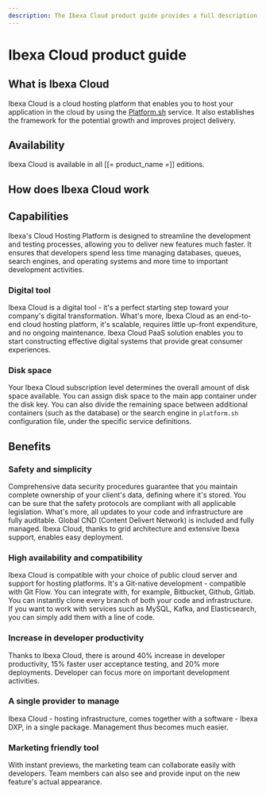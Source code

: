 ```yaml
---
description: The Ibexa Cloud product guide provides a full description of its features as well as the benefits it brings to the client.
---
```


# Ibexa Cloud product guide

## What is Ibexa Cloud

Ibexa Cloud is a cloud hosting platform that enables you to host your application in the cloud by using the [Platform.sh](https://platform.sh/) service.
It also establishes the framework for the potential growth and improves project delivery.

## Availability

Ibexa Cloud is available in all [[= product_name =]] editions.

## How does Ibexa Cloud work

## Capabilities

Ibexa's Cloud Hosting Platform is designed to streamline the development and testing processes, allowing you to deliver new features much faster.
It ensures that developers spend less time managing databases, queues, search engines, and operating systems and more time to important development activities.

### Digital tool

Ibexa Cloud is a digital tool - it's a perfect starting step toward your company's digital transformation.
What's more, Ibexa Cloud as an end-to-end cloud hosting platform, it's scalable, requires little up-front expenditure, and no ongoing maintenance.
Ibexa Cloud PaaS solution enables you to start constructing effective digital systems that provide great consumer experiences.

### Disk space

Your Ibexa Cloud subscription level determines the overall amount of disk space available.
You can assign disk space to the main app container under the disk key.
You can also divide the remaining space between additional containers (such as the database) or the search engine in `platform.sh` configuration file, under the specific service definitions.


## Benefits

### Safety and simplicity

Comprehensive data security procedures guarantee that you maintain complete ownership of your client's data, defining where it's stored.
You can be sure that the safety protocols are compliant with all applicable legislation.
What's more, all updates to your code and infrastructure are fully auditable. Global CND (Content Delivert Network) is included and fully managed.
Ibexa Cloud, thanks to grid architecture and extensive Ibexa support, enables easy deployment.

### High availability and compatibility

Ibexa Cloud is compatible with your choice of public cloud server and support for hosting platforms.
It's a Git-native development - compatible with Git Flow. You can integrate with, for example, Bitbucket, Github, Gitlab.
You can instantly clone every branch of both your code and infrastructure.
If you want to work with services such as MySQL, Kafka, and Elasticsearch, you can simply add them with a line of code.

### Increase in developer productivity

Thanks to Ibexa Cloud, there is around 40% increase in developer productivity, 15% faster user acceptance testing, and 20% more deployments.
Developer can focus more on important development activities.

### A single provider to manage

Ibexa Cloud - hosting infrastructure, comes together with a software - Ibexa DXP, in a single package.
Management thus becomes much easier.

### Marketing friendly tool

With instant previews, the marketing team can collaborate easily with developers.
Team members can also see and provide input on the new feature's actual appearance.